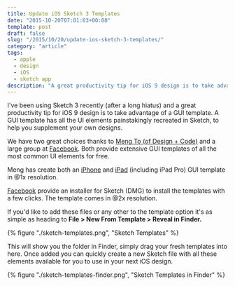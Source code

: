 ```yaml
---
title: Update iOS Sketch 3 Templates
date: "2015-10-20T07:01:03+00:00"
template: post
draft: false
slug: "/2015/10/20/update-ios-sketch-3-templates/"
category: "article"
tags:
  - apple
  - design
  - iOS
  - sketch app
description: "A great productivity tip for iOS 9 design is to take advantage of a GUI template in Sketch 3."
---
```


I've been using Sketch 3 recently (after a long hiatus) and a great productivity tip for iOS 9 design is to take advantage of a GUI template. A GUI template has all the UI elements painstakingly recreated in Sketch, to help you supplement your own designs.

We have two great choices thanks to [Meng To (of Design + Code)](https://designcode.io) and a large group at [Facebook](http://facebook.com/)</a>. Both provide extensive GUI templates of all the most common UI elements for free.

Meng has create both an [iPhone](https://designcode.io/ios9) and [iPad](https://designcode.io/ios9-ipad) (including iPad Pro) GUI template in @1x resolution.

[Facebook](https://facebook.github.io/design/ios9.html) provide an installer for Sketch (DMG) to install the templates with a few clicks. The template comes in @2x resolution.

If you'd like to add these files or any other to the template option it's as simple as heading to **File > New From Template > Reveal in Finder.**

{% figure "./sketch-templates.png", "Sketch Templates" %}

This will show you the folder in Finder, simply drag your fresh templates into here. Once added you can quickly create a new Sketch file with all these elements available for you to use in your next iOS design.

{% figure "./sketch-templates-finder.png", "Sketch Templates in Finder" %}
